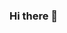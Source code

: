 ### Hi there 👋

<!--
**aakloc/aakloc** is a ✨ _special_ ✨ repository because its `README.md` (this file) appears on your GitHub profile.

Here are some ideas to get you started:

- 🔭 I’m currently working on getting my law and business degree
-->
